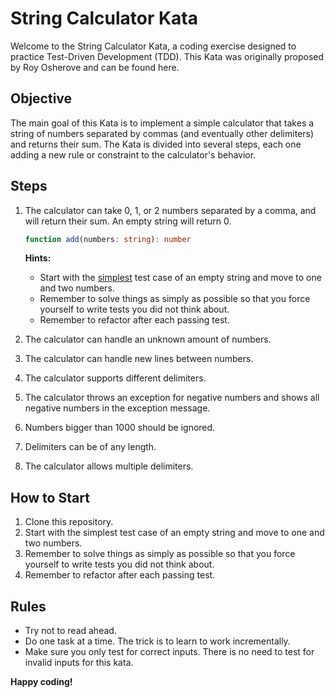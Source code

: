 # String Calculator Kata
Welcome to the String Calculator Kata, a coding exercise designed to practice Test-Driven Development (TDD). This Kata was originally proposed by Roy Osherove and can be found here.

## Objective
The main goal of this Kata is to implement a simple calculator that takes a string of numbers separated by commas (and eventually other delimiters) and returns their sum. The Kata is divided into several steps, each one adding a new rule or constraint to the calculator's behavior.

## Steps
1. The calculator can take 0, 1, or 2 numbers separated by a comma, and will return their sum. An empty string will return 0.
    ``` ts
    function add(numbers: string): number
    ```
    **Hints:**

    * Start with the <u>simplest</u> test case of an empty string and move to one and two numbers.
    * Remember to solve things as simply as possible so that you force yourself to write tests you did not think about.
    * Remember to refactor after each passing test.

2. The calculator can handle an unknown amount of numbers.
3. The calculator can handle new lines between numbers.
4. The calculator supports different delimiters.
5. The calculator throws an exception for negative numbers and shows all negative numbers in the exception message.
6. Numbers bigger than 1000 should be ignored.
7. Delimiters can be of any length.
8. The calculator allows multiple delimiters.

## How to Start
1. Clone this repository.
3. Start with the simplest test case of an empty string and move to one and two numbers.
4. Remember to solve things as simply as possible so that you force yourself to write tests you did not think about.
5. Remember to refactor after each passing test.

## Rules
* Try not to read ahead.
* Do one task at a time. The trick is to learn to work incrementally.
* Make sure you only test for correct inputs. There is no need to test for invalid inputs for this kata.

**Happy coding!**